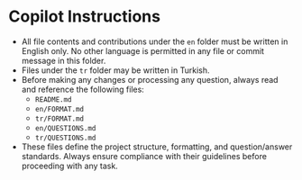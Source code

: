 # Copilot Instructions

- All file contents and contributions under the `en` folder must be written in English only. No other language is permitted in any file or commit message in this folder.
- Files under the `tr` folder may be written in Turkish.
- Before making any changes or processing any question, always read and reference the following files:
  - `README.md`
  - `en/FORMAT.md`
  - `tr/FORMAT.md`
  - `en/QUESTIONS.md`
  - `tr/QUESTIONS.md`
- These files define the project structure, formatting, and question/answer standards. Always ensure compliance with their guidelines before proceeding with any task.
